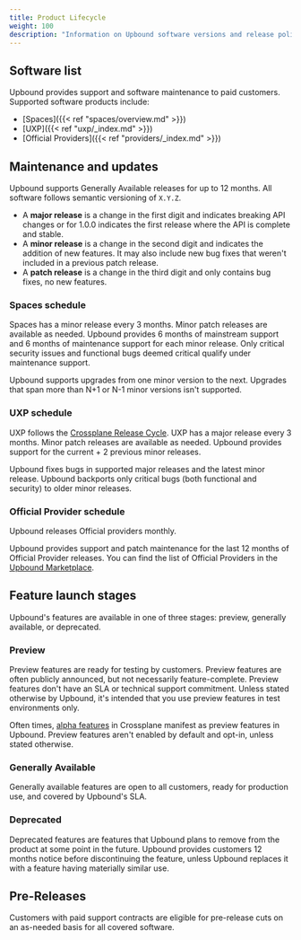 ```yaml
---
title: Product Lifecycle
weight: 100
description: "Information on Upbound software versions and release policies" 
---
```


## Software list

Upbound provides support and software maintenance to paid customers. Supported software products include:

* [Spaces]({{< ref "spaces/overview.md" >}})
* [UXP]({{< ref "uxp/_index.md" >}})
* [Official Providers]({{< ref "providers/_index.md" >}})

## Maintenance and updates

<!-- vale Microsoft.Adverbs = NO --> 
<!-- allow "Generally" -->
Upbound supports Generally Available releases for up to 12 months. 
All software follows semantic versioning of `X.Y.Z`.
<!-- vale Microsoft.Adverbs = NO --> 

* A **major release** is a change in the first digit and indicates breaking API
  changes or for 1.0.0 indicates the first release where the API is complete and stable.
* A **minor release** is a change in the second digit and indicates the addition of new features. It may also include new bug fixes that weren't included in a previous patch release.
* A **patch release** is a change in the third digit and only contains bug fixes, no new features.

### Spaces schedule

Spaces has a minor release every 3 months. Minor patch releases are available as needed. Upbound provides 6 months of mainstream support and 6 months of maintenance support for each minor release. Only critical security issues and functional bugs deemed critical qualify under maintenance support.

Upbound supports upgrades from one minor version to the next. Upgrades that span more than N+1 or N-1 minor versions isn't supported.

### UXP schedule

UXP follows the [Crossplane Release Cycle](https://docs.crossplane.io/knowledge-base/guides/release-cycle/). UXP has a major release every 3 months. Minor patch releases are available as needed. Upbound provides support for the current + 2 previous minor releases.

Upbound fixes bugs in supported major releases and the latest minor release. Upbound backports only critical bugs (both functional and security) to older minor releases.

### Official Provider schedule

Upbound releases Official providers monthly. 

Upbound provides support and patch maintenance for the last 12 months of Official Provider releases. You can find the list of Official Providers in the [Upbound Marketplace](https://marketplace.upbound.io/providers?tier=official).

## Feature launch stages

<!-- vale Microsoft.Adverbs = NO --> 
<!-- allow "Generally" -->
Upbound's features are available in one of three stages: preview, generally available, or deprecated.
<!-- vale Microsoft.Adverbs = NO --> 

### Preview

Preview features are ready for testing by customers. Preview features are often publicly announced, but not necessarily feature-complete. Preview features don't have an SLA or technical support commitment. Unless stated otherwise by Upbound, it's intended that you use preview features in test environments only.

Often times, [alpha features](https://docs.crossplane.io/knowledge-base/guides/feature-lifecycle/#alpha-features) in Crossplane manifest as preview features in Upbound. Preview features aren't enabled by default and opt-in, unless stated otherwise.

### Generally Available

Generally available features are open to all customers, ready for production use, and covered by Upbound's SLA.

### Deprecated

Deprecated features are features that Upbound plans to remove from the product at some point in the future. Upbound provides customers 12 months notice before discontinuing the feature, unless Upbound replaces it with a feature having materially similar use.

## Pre-Releases

Customers with paid support contracts are eligible for pre-release cuts on an as-needed basis for all covered software.